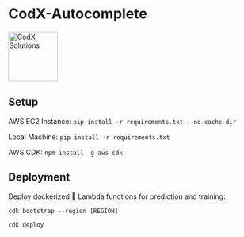 # CodX-Autocomplete
<img src="https://github.com/rejsafranko/CodX-Autocomplete/blob/main/logo.jpg" alt="CodX Solutions" width="100" height="100">


## Setup
AWS EC2 Instance: ```pip install -r requirements.txt --no-cache-dir```

Local Machine: ```pip install -r requirements.txt```

AWS CDK: ```npm install -g aws-cdk```

## Deployment
Deploy dockerized :whale: Lambda functions for prediction and training:

```cdk bootstrap --region [REGION]```

```cdk deploy```
